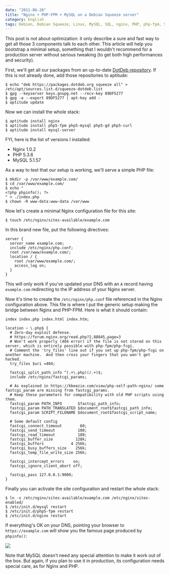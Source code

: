 ```yaml
---
date: "2011-06-28"
title: "Nginx + PHP-FPM + MySQL on a Debian Squeeze server"
category: English
tags: Debian, Debian Squeeze, Linux, MySQL, SQL, nginx, PHP, php-fpm, Server, Web
---
```


This post is not about optimization: it only describe a sure and fast way to get all those 3 components talk to each other. This article will help you bootstrap a minimal setup, something that I wouldn't recommend for a production server without serious tweaking (to get both high performances and security).

First, we'll get all our packages from an up-to-date [DotDeb repository](https://www.dotdeb.org/). If this is not already done, add those repositories to aptitude:

```shell-session
$ echo "deb https://packages.dotdeb.org squeeze all" > /etc/apt/sources.list.d/squeeze-dotdeb.list
$ gpg --keyserver keys.gnupg.net --recv-key 89DF5277
$ gpg -a --export 89DF5277 | apt-key add -
$ aptitude update
```

Now we can install the whole stack:

```shell-session
$ aptitude install nginx
$ aptitude install php5-fpm php5-mysql php5-gd php5-curl
$ aptitude install mysql-server
```

FYI, here is the list of versions I installed:
  * Nginx 1.0.2
  * PHP 5.3.6
  * MySQL 5.1.57

As a way to test that our setup is working, we'll serve a simple PHP file:

```shell-session
$ mkdir -p /var/www/example.com/
$ cd /var/www/example.com/
$ echo "
<?php phpinfo(); ?>
" > ./index.php
$ chown -R www-data:www-data /var/www
```

Now let's create a minimal Nginx configuration file for this site:

```shell-session
$ touch /etc/nginx/sites-available/example.com
```

In this brand new file,  put the following directives:

```nginx
server {
  server_name example.com;
  include /etc/nginx/php.conf;
  root /var/www/example.com/;
  location / {
    root /var/www/example.com/;
    access_log on;
  }
}
```

This will only work if you've updated your DNS with an `A` record having `example.com` redirecting to the IP address of your Nginx server.

Now it's time to create the `/etc/nginx/php.conf` file referenced in the Nginx configuration above. This file is where I put the generic setup making the bridge between Nginx and PHP-FPM. Here is what it should contain:

```nginx
index index.php index.html index.htm;

location ~ \.php$ {
  # Zero-day exploit defense.
  # https://forum.nginx.org/read.php?2,88845,page=3
  # Won't work properly (404 error) if the file is not stored on this server, which is entirely possible with php-fpm/php-fcgi.
  # Comment the 'try_files' line out if you set up php-fpm/php-fcgi on another machine.  And then cross your fingers that you won't get hacked.
  try_files $uri =404;

  fastcgi_split_path_info ^(.+\.php)(/.+)$;
  include /etc/nginx/fastcgi_params;

  # As explained in https://kbeezie.com/view/php-self-path-nginx/ some fastcgi_param are missing from fastcgi_params.
  # Keep these parameters for compatibility with old PHP scripts using them.
  fastcgi_param PATH_INFO       $fastcgi_path_info;
  fastcgi_param PATH_TRANSLATED $document_root$fastcgi_path_info;
  fastcgi_param SCRIPT_FILENAME $document_root$fastcgi_script_name;

  # Some default config
  fastcgi_connect_timeout        60;
  fastcgi_send_timeout          180;
  fastcgi_read_timeout          180;
  fastcgi_buffer_size          128k;
  fastcgi_buffers            4 256k;
  fastcgi_busy_buffers_size    256k;
  fastcgi_temp_file_write_size 256k;

  fastcgi_intercept_errors    on;
  fastcgi_ignore_client_abort off;

  fastcgi_pass 127.0.0.1:9000;
}
```

Finally you can activate the site configuration and restart the whole stack:

```shell-session
$ ln -s /etc/nginx/sites-available/example.com /etc/nginx/sites-enabled/
$ /etc/init.d/mysql restart
$ /etc/init.d/php5-fpm restart
$ /etc/init.d/nginx restart
```

If everything's OK on your DNS, pointing your browser to `https://example.com` will show you the famous page produced by `phpinfo()`:

![]({attach}phpinfo-536.png)

Note that MySQL doesn't need any special attention to make it work out of the box. But again, if you plan to use it in production, its configuration needs special care, as for Nginx and PHP.
